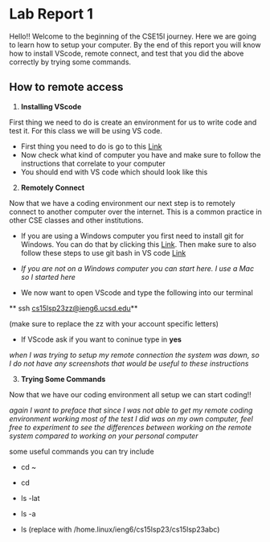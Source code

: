 # Lab Report 1

Hello!! Welcome to the beginning of the CSE15l journey. Here we are going to learn how to setup your computer. By the end of this report you will know how to install VScode, remote connect, and test that you did the above correctly by trying some commands.

## How to remote access
1. **Installing VScode**

First thing we need to do is create an environment for us to write code and test it. For this class we will be using VS code.

* First thing you need to do is go to this [Link](https://code.visualstudio.com/)
* Now check what kind of computer you have and make sure to follow the instructions that correlate to your computer
* You should end with VS code which should look like this 


2. **Remotely Connect**

Now that we have a coding environment our next step is to remotely connect to another computer over the internet. This is a common practice in other CSE classes and other institutions.
* If you are using a Windows computer you first need to install git for Windows. You can do that by clicking this [Link](https://gitforwindows.org/). Then make sure to also follow these steps to use git bash in VS code [Link](https://stackoverflow.com/questions/42606837/how-do-i-use-bash-on-windows-from-the-visual-studio-code-integrated-terminal/50527994#50527994)
* *If you are not on a Windows computer you can start here. I use a Mac so I started here*

* We now want to open VScode and type the following into our terminal

** ssh cs15lsp23zz@ieng6.ucsd.edu**

(make sure to replace the zz with your account specific letters)

* If VScode ask if you want to coninue type in **yes**

*when I was trying to setup my remote connection the system was down, so I do not have any screenshots that would be useful to these instructions*

3. **Trying Some Commands**

Now that we have our coding environment all setup we can start coding!!

*again I want to preface that since I was not able to get my remote coding environment working most of the test I did was on my own computer, feel free to experiment to see the differences between working on the remote system compared to working on your personal computer*

some useful commands you can try include

* cd ~

* cd

* ls -lat

* ls -a

* ls <directory> (replace with /home.linux/ieng6/cs15lsp23/cs15lsp23abc)

